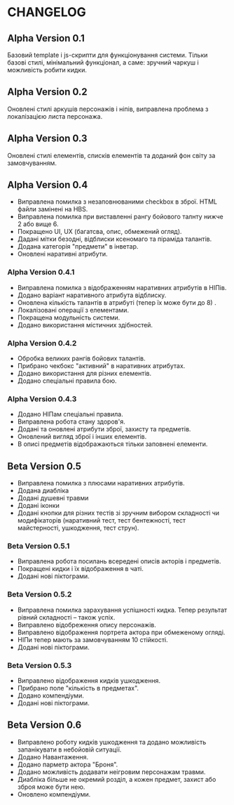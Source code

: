 # CHANGELOG

## Alpha Version 0.1

Базовий template і js-скрипти для функціонування системи. Тільки базові стилі, мінімальний функціонал, а саме: зручний чаркуш і можливість робити кидки.

## Alpha Version 0.2

Оновлені стилі аркушів персонажів і ніпів, виправлена проблема з локалізацією листа персонажа.

## Alpha Version 0.3

Оновлені стилі елементів, списків елементів та доданий фон світу за замовчуванням.

## Alpha Version 0.4

 - Виправлена помилка з незаповнюваними checkbox в зброї. HTML файли замінені на HBS.
 - Виправлена помилка при виставленні рангу бойового талнту нижче 2 або вище 6.
 - Покращено UI, UX (багатсва, опис, обмежений огляд).
 - Дадані мітки безодні, відблиски ксеномаго та піраміда талантів.
 - Додана категорія "предмети" в інветар.
 - Оновлені наративні атрибути.

### Alpha Version 0.4.1

 - Виправлена помилка з відображенням наративних атрибутів в НІПів.
 - Додано варіант наративного атрибута відблиску.
 - Оновлена кількість талантів в атрибуті (тепер їх може бути до 8) .
 - Локалізовані операції з елементами.
 - Покращена модульність системи.
 - Додано використання містичних здібностей.

### Alpha Version 0.4.2

 - Обробка великих рангів бойових талантів.
 - Прибрано чекбокс "активний" в наративних атрибутах.
 - Додано використання для різних елементів.
 - Додано спеціальні правила бою.

### Alpha Version 0.4.3

 - Додано НІПам спеціальні правила.
 - Виправлена робота стану здоров'я.
 - Додані та оновлені атрибути зброї, захисту та предметів.
 - Оновлений вигляд зброї і інших елементів.
 - В описі предметів відображаються тільки заповнені елементи.

## Beta Version 0.5

 - Виправлена помилка з плюсами наративних атрибутів.
 - Додана диабліка
 - Додані душевні травми
 - Додані іконки
 - Додані кнопки для різних тестів зі зручним вибором складності чи модифікаторів (наративний тест, тест бентежності, тест майстерності, ушкодження, тест струн).

### Beta Version 0.5.1

 - Виправлена робота посилань всередені описів акторів і предметів.
 - Покращені кидки і їх відображення в чаті.
 - Додані нові піктограми.

### Beta Version 0.5.2

 - Виправлена помилка зарахування успішності кидка. Тепер результат рівний складності – також успіх.
 - Виправлено відобреження опису персонажів.
 - Виправлено відображення портрета актора при обмеженому огляді.
 - НІПи тепер мають за замовчуванням 10 стійкості.
 - Додані нові піктограми.

### Beta Version 0.5.3

 - Виправлено відображення кидків ушкодження.
 - Прибрано поле "кількість в предметах".
 - Додано компендіуми.
 - Додані нові піктограми.

## Beta Version 0.6

 - Виправлено роботу кидків ушкодження та додано можливість запанікувати в небойовій ситуації.
 - Додано Навантаження.
 - Додано парметр актора "Броня".
 - Додано можливість додавати неігровим персонажам травми.
 - Диабліка більше не окремий розділ, а кожен предмет, захист або зброя може бути нею.
 - Оновлено компендіуми.
